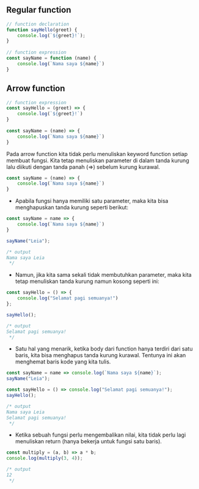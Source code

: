 ## Regular function
```js
// function declaration
function sayHello(greet) {
    console.log(`${greet}!`);
}
 
// function expression
const sayName = function (name) {
    console.log(`Nama saya ${name}`)
}
```

## Arrow function
```js
// function expression
const sayHello = (greet) => {
    console.log(`${greet}!`)
}
 
const sayName = (name) => {
    console.log(`Nama saya ${name}`)
}
```

<p>Pada arrow function kita tidak perlu menuliskan keyword function setiap membuat fungsi. Kita tetap menuliskan parameter di dalam tanda kurung lalu diikuti dengan tanda panah (=>) sebelum kurung kurawal.</p>

```js
const sayName = (name) => {
    console.log(`Nama saya ${name}`)
}
```
- Apabila fungsi hanya memiliki satu parameter, maka kita bisa menghapuskan tanda kurung seperti berikut:
```js
const sayName = name => {
    console.log(`Nama saya ${name}`)
}

sayName("Leia");

/* output
Nama saya Leia
 */
```
- Namun, jika kita sama sekali tidak membutuhkan parameter, maka kita tetap menuliskan tanda kurung namun kosong seperti ini:
```js
const sayHello = () => {
    console.log("Selamat pagi semuanya!")
};

sayHello();

/* output
Selamat pagi semuanya!
 */
```

- Satu hal yang menarik, ketika body dari function hanya terdiri dari satu baris, kita bisa menghapus tanda kurung kurawal. Tentunya ini akan menghemat baris kode yang kita tulis.
```js
const sayName = name => console.log(`Nama saya ${name}`);
sayName("Leia");

const sayHello = () => console.log("Selamat pagi semuanya!");
sayHello();

/* output
Nama saya Leia
Selamat pagi semuanya!
 */
```

- Ketika sebuah fungsi perlu mengembalikan nilai, kita tidak perlu lagi menuliskan return (hanya bekerja untuk fungsi satu baris).
```js
const multiply = (a, b) => a * b;
console.log(multiply(3, 4));

/* output
12
 */
```